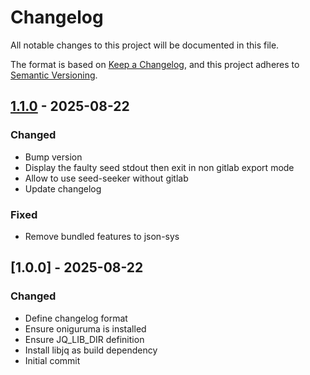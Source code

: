 # Changelog

All notable changes to this project will be documented in this file.

The format is based on [Keep a Changelog](https://keepachangelog.com/en/1.0.0/),
and this project adheres to [Semantic Versioning](https://semver.org/spec/v2.0.0.html).

## [1.1.0] - 2025-08-22

### Changed

- Bump version
- Display the faulty seed stdout then exit in non gitlab export mode
- Allow to use seed-seeker without gitlab
- Update changelog

### Fixed

- Remove bundled features to json-sys

## [1.0.0] - 2025-08-22

### Changed

- Define changelog format
- Ensure oniguruma is installed
- Ensure JQ_LIB_DIR definition
- Install libjq as build dependency
- Initial commit

[1.1.0]: https://github.com/FDB-Cabinet/ssed-seeker/compare/v1.0.0..v1.1.0

<!-- generated by git-cliff -->
